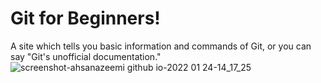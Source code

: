 # Git for Beginners!

A site which tells you basic information and commands of Git, or you can say "Git's unofficial documentation."
![screenshot-ahsanazeemi github io-2022 01 24-14_17_25](https://user-images.githubusercontent.com/64397746/150754835-9b647303-3b83-4982-8121-dac990ad9ce6.png)
